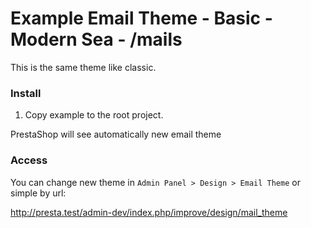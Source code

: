 # Example Email Theme - Basic - Modern Sea - /mails
This is the same theme like classic.

### Install
1. Copy example to the root project.

PrestaShop will see automatically new email theme

### Access
You can change new theme in `Admin Panel > Design > Email Theme`
or simple by url:

http://presta.test/admin-dev/index.php/improve/design/mail_theme
